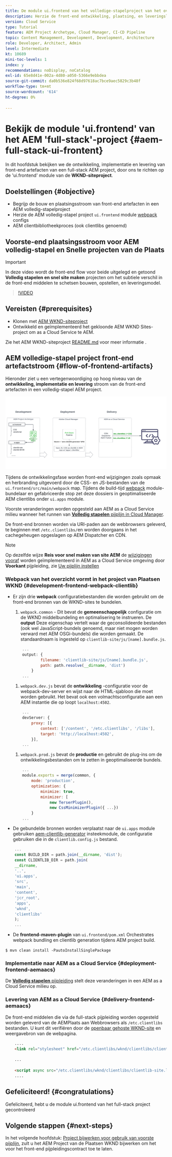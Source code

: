 ```yaml
---
title: De module ui.frontend van het volledige-stapelproject van het overzicht
description: Herzie de front-end ontwikkeling, plaatsing, en leveringslevenscyclus van een op beproefd-gebaseerd volledig-stapel AEM Sites Project.
version: Cloud Service
type: Tutorial
feature: AEM Project Archetype, Cloud Manager, CI-CD Pipeline
topic: Content Management, Development, Development, Architecture
role: Developer, Architect, Admin
level: Intermediate
kt: 10689
mini-toc-levels: 1
index: y
recommendations: noDisplay, noCatalog
exl-id: 65e8d41e-002a-4d80-a050-5366e9ebbdea
source-git-commit: da0b536e824f68d97618ac7bce9aec5829c3b48f
workflow-type: tm+mt
source-wordcount: '614'
ht-degree: 0%

---
```


# Bekijk de module &#39;ui.frontend&#39; van het AEM &#39;full-stack&#39;-project {#aem-full-stack-ui-frontent}

In dit hoofdstuk bekijken we de ontwikkeling, implementatie en levering van front-end artefacten van een full-stack AEM project, door ons te richten op de &#39;ui.frontend&#39; module van de __WKND-siteproject__.


## Doelstellingen {#objective}

* Begrijp de bouw en plaatsingsstroom van front-end artefacten in een AEM volledig-stapelproject
* Herzie de AEM volledig-stapel project `ui.frontend` module [webpack](https://webpack.js.org/) configs
* AEM clientbibliotheekproces (ook clientlibs genoemd)

## Voorste-end plaatsingsstroom voor AEM volledig-stapel en Snelle projecten van de Plaats

>[!IMPORTANT]
>
>In deze video wordt de front-end flow voor beide uitgelegd en getoond **Volledig stapelen en snel site maken** projecten om het subtiele verschil in de front-end middelen te schetsen bouwen, opstellen, en leveringsmodel.

>[!VIDEO](https://video.tv.adobe.com/v/3409344?quality=12&learn=on)

## Vereisten {#prerequisites}


* Klonen met [AEM WKND-siteproject](https://github.com/adobe/aem-guides-wknd)
* Ontwikkeld en geïmplementeerd het gekloonde AEM WKND Sites-project om as a Cloud Service te AEM.

Zie het AEM WKND-siteproject [README.md](https://github.com/adobe/aem-guides-wknd/blob/main/README.md) voor meer informatie .

## AEM volledige-stapel project front-end artefactstroom {#flow-of-frontend-artifacts}

Hieronder ziet u een vertegenwoordiging op hoog niveau van de __ontwikkeling, implementatie en levering__ stroom van de front-end artefacten in een volledig-stapel AEM project.

![Ontwikkeling, implementatie en levering van front-end artefacten](assets/Dev-Deploy-Delivery-AEM-Project.png)


Tijdens de ontwikkelingsfase worden front-end wijzigingen zoals opmaak en herbranding uitgevoerd door de CSS- en JS-bestanden van de `ui.frontend/src/main/webpack` map. Tijdens de build-tijd [webpack](https://webpack.js.org/) module-bundelaar en gefabriceerde stop zet deze dossiers in geoptimaliseerde AEM clientlibs onder `ui.apps` module.

Voorste veranderingen worden opgesteld aan AEM as a Cloud Service milieu wanneer het runnen van [__Volledig stapelen__ pijplijn in Cloud Manager](https://experienceleague.adobe.com/docs/experience-manager-cloud-service/content/implementing/using-cloud-manager/cicd-pipelines/introduction-ci-cd-pipelines.html).

De front-end bronnen worden via URI-paden aan de webbrowsers geleverd, te beginnen met `/etc.clientlibs/`en worden doorgaans in het cachegeheugen opgeslagen op AEM Dispatcher en CDN.


>[!NOTE]
>
> Op dezelfde wijze __Reis voor snel maken van site AEM__ de [wijzigingen vooraf](https://experienceleague.adobe.com/docs/experience-manager-cloud-service/content/sites/administering/site-creation/quick-site/customize-theme.html) worden geïmplementeerd in AEM as a Cloud Service omgeving door __Voorkant__ pijpleiding, zie [Uw pijplijn instellen](https://experienceleague.adobe.com/docs/experience-manager-cloud-service/content/sites/administering/site-creation/quick-site/pipeline-setup.html)

### Webpack van het overzicht vormt in het project van Plaatsen WKND {#development-frontend-webpack-clientlib}

* Er zijn drie __webpack__ configuratiebestanden die worden gebruikt om de front-end bronnen van de WKND-sites te bundelen.

   1. `webpack.common` - Dit bevat de __gemeenschappelijk__ configuratie om de WKND middelbundeling en optimalisering te instrueren. De __output__ Deze eigenschap vertelt waar de geconsolideerde bestanden (ook wel JavaScript-bundels genoemd, maar niet mogen worden verward met AEM OSGi-bundels) die worden gemaakt. De standaardnaam is ingesteld op `clientlib-site/js/[name].bundle.js`.

   ```javascript
       ...
       output: {
               filename: 'clientlib-site/js/[name].bundle.js',
               path: path.resolve(__dirname, 'dist')
           }
       ...    
   ```

   1. `webpack.dev.js` bevat de __ontwikkeling__ -configuratie voor de webpack-dev-server en wijst naar de HTML-sjabloon die moet worden gebruikt. Het bevat ook een volmachtsconfiguratie aan een AEM instantie die op loopt `localhost:4502`.

   ```javascript
       ...
       devServer: {
           proxy: [{
               context: ['/content', '/etc.clientlibs', '/libs'],
               target: 'http://localhost:4502',
           }],
       ...    
   ```

   1. `webpack.prod.js` bevat de __productie__ en gebruikt de plug-ins om de ontwikkelingsbestanden om te zetten in geoptimaliseerde bundels.

   ```javascript
       ...
       module.exports = merge(common, {
           mode: 'production',
           optimization: {
               minimize: true,
               minimizer: [
                   new TerserPlugin(),
                   new CssMinimizerPlugin({ ...})
           }
       ...    
   ```


* De gebundelde bronnen worden verplaatst naar de `ui.apps` module gebruiken [aem-clientlib-generator](https://www.npmjs.com/package/aem-clientlib-generator) insteekmodule, de configuratie gebruiken die in de `clientlib.config.js` bestand.

```javascript
    ...
    const BUILD_DIR = path.join(__dirname, 'dist');
    const CLIENTLIB_DIR = path.join(
    __dirname,
    '..',
    'ui.apps',
    'src',
    'main',
    'content',
    'jcr_root',
    'apps',
    'wknd',
    'clientlibs'
    );
    ...
```

* De __frontend-maven-plugin__ van `ui.frontend/pom.xml` Orchestrates webpack bundling en clientlib generation tijdens AEM project build.

`$ mvn clean install -PautoInstallSinglePackage`

### Implementatie naar AEM as a Cloud Service {#deployment-frontend-aemaacs}

De [__Volledig stapelen__ pijpleiding](https://experienceleague.adobe.com/docs/experience-manager-cloud-service/content/implementing/using-cloud-manager/cicd-pipelines/introduction-ci-cd-pipelines.html?#full-stack-pipeline) stelt deze veranderingen in een AEM as a Cloud Service milieu op.


### Levering van AEM as a Cloud Service {#delivery-frontend-aemaacs}

De front-end middelen die via de full-stack pijpleiding worden opgesteld worden geleverd van de AEMPlaats aan Webbrowsers als `/etc.clientlibs` bestanden. U kunt dit verifiëren door de [openbaar gehoste WKND-site](https://wknd.site/content/wknd/us/en.html) en weergavebron van de webpagina.

```html
    ....
    <link rel="stylesheet" href="/etc.clientlibs/wknd/clientlibs/clientlib-site.lc-181cd4102f7f49aa30eea548a7715c31-lc.min.css" type="text/css">

    ...

    <script async src="/etc.clientlibs/wknd/clientlibs/clientlib-site.lc-d4e7c03fe5c6a405a23b3ca1cc3dcd3d-lc.min.js"></script>
    ....
```

## Gefeliciteerd! {#congratulations}

Gefeliciteerd, hebt u de module ui.frontend van het full-stack project gecontroleerd

## Volgende stappen {#next-steps}

In het volgende hoofdstuk: [Project bijwerken voor gebruik van voorste pijplijn](update-project.md), zult u het AEM Project van de Plaatsen WKND bijwerken om het voor het front-end pijpleidingscontract toe te laten.
